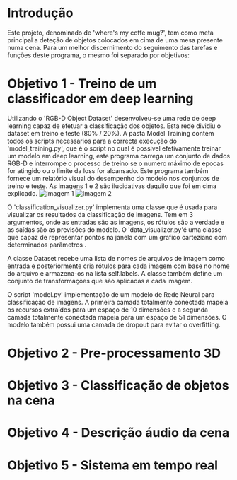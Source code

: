 

# Introdução
Este projeto, denominado de 'where's my coffe mug?', tem como meta principal a deteção de objetos colocados em cima de uma
mesa presente numa cena.
 Para um melhor discernimento do seguimento das tarefas e funções deste programa, o mesmo foi separado por objetivos:


# Objetivo 1 - Treino de um classificador em deep learning
Utilizando o 'RGB-D Object Dataset' desenvolveu-se uma rede de deep learning capaz de efetuar a classificação dos objetos. Esta rede dividiu o dataset em treino e teste (80% / 20%).
A pasta Model Training contém todos os scripts necessarios para a correcta execução do 'model_training.py', que é o script no qual é possivel efetivamente treinar um modelo em deep learning, este programa carrega um conjunto de dados RGB-D e interrompe o processo de treino se o numero máximo de epocas for atingido ou o limite da loss for alcansado.
Este programa também fornece um relatório visual do desempenho do modelo nos conjuntos de treino e teste. As imagens 1 e 2 são ilucidativas daquilo que foi em cima explicado.
![Imagem 1](../SAVITP2/SAVI%20TP2/Readme%20Images/1.png)
![Imagem 2](../SAVITP2/SAVI%20TP2/Readme%20Images/2.png)

 O 'classification_visualizer.py' implementa uma classe que é usada para visualizar os resultados da classificação de imagens. Tem em 3 argumentos, onde as entradas são as imagens, os rótulos são a verdade e as saídas são as previsões do modelo.
 O 'data_visualizer.py'é uma classe que capaz de representar pontos na janela com um grafico carteziano com determinados parâmetros .
 
A classe Dataset recebe uma lista de nomes de arquivos de imagem como entrada e posteriormente cria rótulos para cada imagem com base no nome do arquivo e armazena-os na lista self.labels. A classe também define um conjunto de transformações que são aplicadas a cada imagem.
 
 O script 'model.py' implementação de um modelo de Rede Neural para classificação de imagens. A primeira camada totalmente conectada mapeia os recursos extraídos para um espaço de 10 dimensões e a segunda camada totalmente conectada mapeia para um espaço de 51 dimensões. O modelo também possui uma camada de dropout para evitar o overfitting.
 
# Objetivo 2 - Pre-processamento 3D



# Objetivo 3 - Classificação de objetos na cena



# Objetivo 4 - Descrição áudio da cena


# Objetivo 5 - Sistema em tempo real